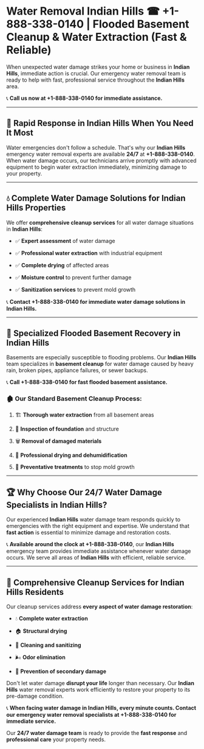# Water Removal Indian Hills ☎ +1-888-338-0140 | Flooded Basement Cleanup & Water Extraction (Fast & Reliable)

When unexpected water damage strikes your home or business in **Indian Hills**, immediate action is crucial. Our emergency water removal team is ready to help with fast, professional service throughout the **Indian Hills** area. 

📞 **Call us now at +1-888-338-0140 for immediate assistance.**
---
## 🚀 Rapid Response in Indian Hills When You Need It Most
Water emergencies don't follow a schedule. That's why our **Indian Hills** emergency water removal experts are available **24/7** at **+1-888-338-0140**. When water damage occurs, our technicians arrive promptly with advanced equipment to begin water extraction immediately, minimizing damage to your property.
---
## 💧 Complete Water Damage Solutions for Indian Hills Properties
We offer **comprehensive cleanup services** for all water damage situations in **Indian Hills**:
- ✅ **Expert assessment** of water damage  
- ✅ **Professional water extraction** with industrial equipment  
- ✅ **Complete drying** of affected areas  
- ✅ **Moisture control** to prevent further damage  
- ✅ **Sanitization services** to prevent mold growth  
📞 **Contact +1-888-338-0140 for immediate water damage solutions in Indian Hills.**
---
## 🌊 Specialized Flooded Basement Recovery in Indian Hills
Basements are especially susceptible to flooding problems. Our **Indian Hills** team specializes in **basement cleanup** for water damage caused by heavy rain, broken pipes, appliance failures, or sewer backups. 
📞 **Call +1-888-338-0140 for fast flooded basement assistance.**
### 🏚️ Our Standard Basement Cleanup Process:
1. 🏗️ **Thorough water extraction** from all basement areas  
2. 🔎 **Inspection of foundation** and structure  
3. 🗑️ **Removal of damaged materials**  
4. 💨 **Professional drying and dehumidification**  
5. 🚫 **Preventative treatments** to stop mold growth  
---
## 🏆 Why Choose Our 24/7 Water Damage Specialists in Indian Hills?
Our experienced **Indian Hills** water damage team responds quickly to emergencies with the right equipment and expertise. We understand that **fast action** is essential to minimize damage and restoration costs.
📞 **Available around the clock at +1-888-338-0140**, our **Indian Hills** emergency team provides immediate assistance whenever water damage occurs. We serve all areas of **Indian Hills** with efficient, reliable service.
---
## 🧹 Comprehensive Cleanup Services for Indian Hills Residents
Our cleanup services address **every aspect of water damage restoration**:
- 💧 **Complete water extraction**  
- 🏠 **Structural drying**  
- 🧼 **Cleaning and sanitizing**  
- 🌬️ **Odor elimination**  
- 🚫 **Prevention of secondary damage**  
Don't let water damage **disrupt your life** longer than necessary. Our **Indian Hills** water removal experts work efficiently to restore your property to its pre-damage condition.
📞 **When facing water damage in Indian Hills, every minute counts. Contact our emergency water removal specialists at +1-888-338-0140 for immediate service.**
Our **24/7 water damage team** is ready to provide the **fast response** and **professional care** your property needs.
